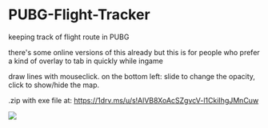 # PUBG-Flight-Tracker
keeping track of flight route in PUBG

there's some online versions of this already but this is for people who prefer a kind of overlay to tab in quickly while ingame

draw lines with mouseclick. on the bottom left: slide to change the opacity, click to show/hide the map.

.zip with exe file at: https://1drv.ms/u/s!AlVB8XoAcSZgvcV-l1CkiIhgJMnCuw

![](http://i.imgur.com/5e4bqpU.png)

